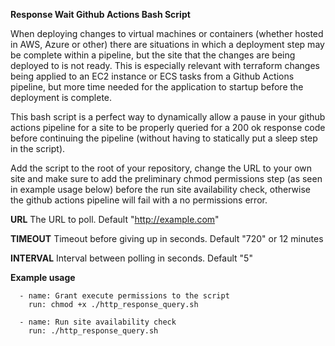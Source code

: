 **Response Wait Github Actions Bash Script**

When deploying changes to virtual machines or containers (whether hosted in AWS, Azure or other) there are situations in which a deployment step may be complete 
within a pipeline, but the site that the changes are being deployed to is not ready. This is especially relevant with terraform changes being applied to an EC2 
instance or ECS tasks from a Github Actions pipeline, but more time needed for the application to startup before the deployment is complete. 

This bash script is a perfect way to dynamically allow a pause in your github actions pipeline for a site to be properly queried for a 200 ok response code before continuing 
the pipeline (without having to statically put a sleep step in the script). 

Add the script to the root of your repository, change the URL to your own site and make sure to add the preliminary chmod permissions step (as seen in example usage below)
before the run site availability check, otherwise the github actions pipeline will fail with a no permissions error.

**URL**
The URL to poll. Default "http://example.com"

**TIMEOUT**
Timeout before giving up in seconds. Default "720" or 12 minutes

**INTERVAL**
Interval between polling in seconds. Default "5"

**Example usage**

      - name: Grant execute permissions to the script
        run: chmod +x ./http_response_query.sh

      - name: Run site availability check
        run: ./http_response_query.sh
